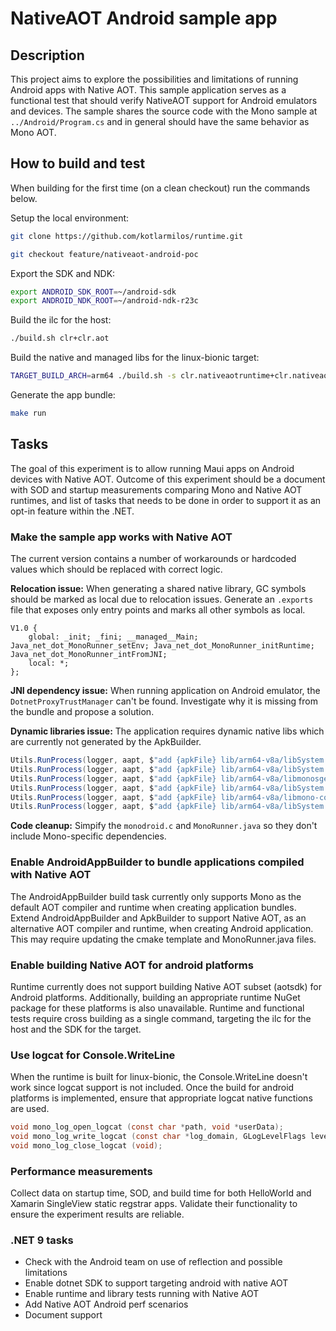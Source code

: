 # NativeAOT Android sample app

## Description

This project aims to explore the possibilities and limitations of running Android apps with Native AOT. This sample application serves as a functional test that should verify NativeAOT support for Android emulators and devices. The sample shares the source code with the Mono sample at `../Android/Program.cs` and in general should have the same behavior as Mono AOT.

## How to build and test

When building for the first time (on a clean checkout) run the commands below.

Setup the local environment:
```bash
git clone https://github.com/kotlarmilos/runtime.git
```
```bash
git checkout feature/nativeaot-android-poc
```

Export the SDK and NDK:
```bash
export ANDROID_SDK_ROOT=~/android-sdk                                                                             
export ANDROID_NDK_ROOT=~/android-ndk-r23c
```
Build the ilc for the host:
```bash
./build.sh clr+clr.aot
```
Build the native and managed libs for the linux-bionic target:
```bash
TARGET_BUILD_ARCH=arm64 ./build.sh -s clr.nativeaotruntime+clr.nativeaotlibs+libs -os linux-bionic
```

Generate the app bundle:
``` bash
make run
```

## Tasks

The goal of this experiment is to allow running Maui apps on Android devices with Native AOT. Outcome of this experiment should be a document with SOD and startup measurements comparing Mono and Native AOT runtimes, and list of tasks that needs to be done in order to support it as an opt-in feature within the .NET.

### Make the sample app works with Native AOT

The current version contains a number of workarounds or hardcoded values which should be replaced with correct logic.

**Relocation issue:** When generating a shared native library, GC symbols should be marked as local due to relocation issues. Generate an `.exports` file that exposes only entry points and marks all other symbols as local.
```
V1.0 {
    global: _init; _fini; __managed__Main; Java_net_dot_MonoRunner_setEnv; Java_net_dot_MonoRunner_initRuntime; Java_net_dot_MonoRunner_intFromJNI;
    local: *;
};
```
**JNI dependency issue:** When running application on Android emulator, the `DotnetProxyTrustManager` can't be found. Investigate why it is missing from the bundle and propose a solution.

**Dynamic libraries issue:** The application requires dynamic native libs which are currently not generated by the ApkBuilder.
```c#
Utils.RunProcess(logger, aapt, $"add {apkFile} lib/arm64-v8a/libSystem.Native.so", workingDir: "PATH_TO_DYNAMIC_LIBS");
Utils.RunProcess(logger, aapt, $"add {apkFile} lib/arm64-v8a/libSystem.Security.Cryptography.Native.Android.so", workingDir: "PATH_TO_DYNAMIC_LIBS");
Utils.RunProcess(logger, aapt, $"add {apkFile} lib/arm64-v8a/libmonosgen-2.0.so", workingDir: "PATH_TO_DYNAMIC_LIBS");
Utils.RunProcess(logger, aapt, $"add {apkFile} lib/arm64-v8a/libSystem.IO.Compression.Native.so", workingDir: "PATH_TO_DYNAMIC_LIBS");
Utils.RunProcess(logger, aapt, $"add {apkFile} lib/arm64-v8a/libmono-component-marshal-ilgen.so", workingDir: "PATH_TO_DYNAMIC_LIBS");
Utils.RunProcess(logger, aapt, $"add {apkFile} lib/arm64-v8a/libSystem.Globalization.Native.so", workingDir: "PATH_TO_DYNAMIC_LIBS");
```

**Code cleanup:** Simpify the `monodroid.c` and `MonoRunner.java` so they don't include Mono-specific dependencies.


### Enable AndroidAppBuilder to bundle applications compiled with Native AOT

The AndroidAppBuilder build task currently only supports Mono as the default AOT compiler and runtime when creating application bundles. Extend AndroidAppBuilder and ApkBuilder to support Native AOT, as an alternative AOT compiler and runtime, when creating Android application. This may require updating the cmake template and MonoRunner.java files.

### Enable building Native AOT for android platforms

Runtime currently does not support building Native AOT subset (aotsdk) for Android platforms. Additionally, building an appropriate runtime NuGet package for these platforms is also unavailable.
Runtime and functional tests require cross building as a single command, targeting the ilc for the host and the SDK for the target.

### Use logcat for Console.WriteLine

When the runtime is built for linux-bionic, the Console.WriteLine doesn't work since logcat support is not included. Once the build for android platforms is implemented, ensure that appropriate logcat native functions are used.

```h
void mono_log_open_logcat (const char *path, void *userData);
void mono_log_write_logcat (const char *log_domain, GLogLevelFlags level, mono_bool hdr, const char *message);
void mono_log_close_logcat (void);
```

### Performance measurements

Collect data on startup time, SOD, and build time for both HelloWorld and Xamarin SingleView static regstrar apps. Validate their functionality to ensure the experiment results are reliable.

### .NET 9 tasks

- Check with the Android team on use of reflection and possible limitations
- Enable dotnet SDK to support targeting android with native AOT
- Enable runtime and library tests running with Native AOT
- Add Native AOT Android perf scenarios
- Document support